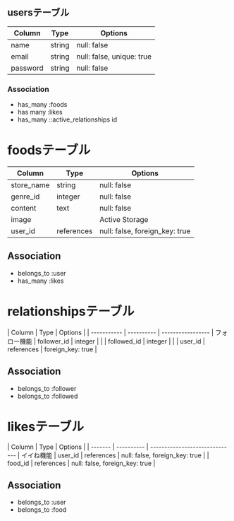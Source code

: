 ## usersテーブル

|Column    |Type     |Options                    |
|----------|---------|---------------------------|
| name     | string  | null: false               |  ユーザー名
| email    | string  | null: false, unique: true |  メールアドレス
| password | string  | null: false               |  パスワード

### Association
- has_many :foods
- has many :likes
- has_many ::active_relationships
id

# foodsテーブル

| Column     | Type       | Options                        |
| -----------| ---------- | ------------------------------ |
| store_name | string     | null: false                    |  店舗名
| genre_id   | integer    | null: false                    |  ジャンル
| content    | text       | null: false                    |  口コミ欄
| image      |            | Active Storage                 |  投稿画像
| user_id    | references | null: false, foreign_key: true |

## Association
- belongs_to :user
- has_many :likes


# relationshipsテーブル

| Column      | Type       | Options           |
| ----------- | ---------- | ----------------- |  フォロー機能
| follower_id | integer    |                   |
| followed_id | integer    |                   |
| user_id     | references | foreign_key: true |

## Association
- belongs_to :follower
- belongs_to :followed

# likesテーブル

| Column  | Type       | Options                        |
| ------- | ---------- | ------------------------------ |  イイね機能
| user_id | references | null: false, foreign_key: true |
| food_id | references | null: false, foreign_key: true |

## Association
- belongs_to :user
- belongs_to :food